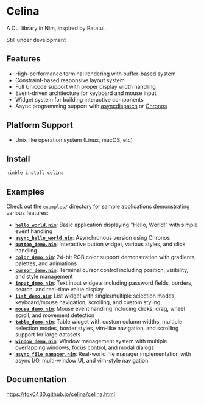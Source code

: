 # Celina

A CLI library in Nim, inspired by Ratatui.

Still under development

## Features

- High-performance terminal rendering with buffer-based system
- Constraint-based responsive layout system  
- Full Unicode support with proper display width handling
- Event-driven architecture for keyboard and mouse input
- Widget system for building interactive components
- Async programming support with [asyncdispatch](https://nim-lang.org/docs/asyncdispatch.html) or [Chronos](https://github.com/status-im/nim-chronos)

## Platform Support

- Unix like operation system (Linux, macOS, etc)

## Install

```bash
nimble install celina
```

## Examples

Check out the [`examples/`](examples/) directory for sample applications demonstrating various features:

- **[`hello_world.nim`](examples/hello_world.nim)**: Basic application displaying "Hello, World!" with simple event handling
- **[`async_hello_world.nim`](examples/async_hello_world.nim)**: Asynchronous version using Chronos
- **[`button_demo.nim`](examples/button_demo.nim)**: Interactive button widget, various styles, and click handling
- **[`color_demo.nim`](examples/color_demo.nim)**: 24-bit RGB color support demonstration with gradients, palettes, and animations
- **[`cursor_demo.nim`](examples/cursor_demo.nim)**: Terminal cursor control including position, visibility, and style management
- **[`input_demo.nim`](examples/input_demo.nim)**: Text input widgets including password fields, borders, search, and real-time value display
- **[`list_demo.nim`](examples/list_demo.nim)**: List widget with single/multiple selection modes, keyboard/mouse navigation, scrolling, and custom styling
- **[`mouse_demo.nim`](examples/mouse_demo.nim)**: Mouse event handling including clicks, drag, wheel scroll, and movement detection
- **[`table_demo.nim`](examples/table_demo.nim)**: Table widget with custom column widths, multiple selection modes, border styles, vim-like navigation, and scrolling support for large datasets
- **[`window_demo.nim`](examples/window_demo.nim)**: Window management system with multiple overlapping windows, focus control, and modal dialogs
- **[`async_file_manager.nim`](examples/async_file_manager.nim)**: Real-world file manager implementation with async I/O, multi-window UI, and vim-style navigation

## Documentation

https://fox0430.github.io/celina/celina.html
